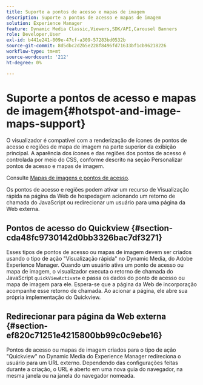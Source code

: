 ```yaml
---
title: Suporte a pontos de acesso e mapas de imagem
description: Suporte a pontos de acesso e mapas de imagem
solution: Experience Manager
feature: Dynamic Media Classic,Viewers,SDK/API,Carousel Banners
role: Developer,User
exl-id: b441e241-809e-47cf-a309-57283bd0532b
source-git-commit: 8d5dbc2d2b5e228f8496fd71633bf1cb96218226
workflow-type: tm+mt
source-wordcount: '212'
ht-degree: 0%

---
```


# Suporte a pontos de acesso e mapas de imagem{#hotspot-and-image-maps-support}

O visualizador é compatível com a renderização de ícones de pontos de acesso e regiões de mapa de imagem na parte superior da exibição principal. A aparência dos ícones e das regiões dos pontos de acesso é controlada por meio do CSS, conforme descrito na seção Personalizar pontos de acesso e mapas de imagem.

Consulte [Mapas de imagens e pontos de acesso](../../c-html5-aem-asset-viewers/c-html5-aem-carousel/c-html5-aem-carousel-customizingviewer/r-html5-aem-carousel-customize-hotspots-imagemaps.md#reference-2ac3cc414ef2467390bf53145f1d8d74).

Os pontos de acesso e regiões podem ativar um recurso de Visualização rápida na página da Web de hospedagem acionando um retorno de chamada do JavaScript ou redirecionar um usuário para uma página da Web externa.

## Pontos de acesso do Quickview {#section-cda48fc9730142d0bb3326bac7df3271}

Esses tipos de pontos de acesso ou mapas de imagem devem ser criados usando o tipo de ação &quot;Visualização rápida&quot; no Dynamic Media, do Adobe Experience Manager. Quando um usuário ativa um ponto de acesso ou mapa de imagem, o visualizador executa o retorno de chamada do JavaScript `quickViewActivate` e passa os dados do ponto de acesso ou mapa de imagem para ele. Espera-se que a página da Web de incorporação acompanhe esse retorno de chamada. Ao acionar a página, ele abre sua própria implementação do Quickview.

## Redirecionar para página da Web externa {#section-ef820c71251e4215800bb99c0c9ebe16}

Pontos de acesso ou mapas de imagem criados para o tipo de ação &quot;Quickview&quot; no Dynamic Media do Experience Manager redireciona o usuário para um URL externo. Dependendo das configurações feitas durante a criação, o URL é aberto em uma nova guia do navegador, na mesma janela ou na janela do navegador nomeada.
